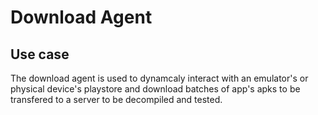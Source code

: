 # Download Agent

## Use case

The download agent is used to dynamcaly interact with an emulator's or physical device's playstore and download batches of app's apks to be transfered to a server to be decompiled and tested. 

